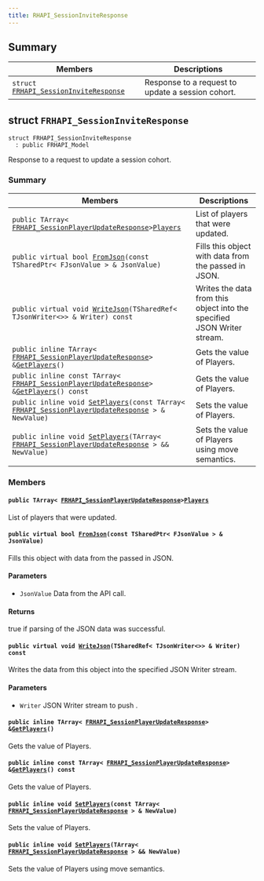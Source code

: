 ```yaml
---
title: RHAPI_SessionInviteResponse
---
```


## Summary

 Members                        | Descriptions                                
--------------------------------|---------------------------------------------
`struct `[`FRHAPI_SessionInviteResponse`](#structFRHAPI__SessionInviteResponse) | Response to a request to update a session cohort.

## struct `FRHAPI_SessionInviteResponse` <a id="structFRHAPI__SessionInviteResponse"></a>

```
struct FRHAPI_SessionInviteResponse
  : public FRHAPI_Model
```

Response to a request to update a session cohort.

### Summary

 Members                        | Descriptions                                
--------------------------------|---------------------------------------------
`public TArray< `[`FRHAPI_SessionPlayerUpdateResponse`](RHAPI_SessionPlayerUpdateResponse.md#structFRHAPI__SessionPlayerUpdateResponse)` > `[`Players`](#structFRHAPI__SessionInviteResponse_1a54175b9a9824d8ad9049525d36f6d928) | List of players that were updated.
`public virtual bool `[`FromJson`](#structFRHAPI__SessionInviteResponse_1ada00a7b57a6e5f50351ce4b9b88ef697)`(const TSharedPtr< FJsonValue > & JsonValue)` | Fills this object with data from the passed in JSON.
`public virtual void `[`WriteJson`](#structFRHAPI__SessionInviteResponse_1ab4b49a8a2e715a0705699c760be8b80f)`(TSharedRef< TJsonWriter<>> & Writer) const` | Writes the data from this object into the specified JSON Writer stream.
`public inline TArray< `[`FRHAPI_SessionPlayerUpdateResponse`](RHAPI_SessionPlayerUpdateResponse.md#structFRHAPI__SessionPlayerUpdateResponse)` > & `[`GetPlayers`](#structFRHAPI__SessionInviteResponse_1a532edad73af915371846c13fe829b3bf)`()` | Gets the value of Players.
`public inline const TArray< `[`FRHAPI_SessionPlayerUpdateResponse`](RHAPI_SessionPlayerUpdateResponse.md#structFRHAPI__SessionPlayerUpdateResponse)` > & `[`GetPlayers`](#structFRHAPI__SessionInviteResponse_1a28a656155eda1c1cb8ce3f5d43ed8907)`() const` | Gets the value of Players.
`public inline void `[`SetPlayers`](#structFRHAPI__SessionInviteResponse_1a3782ffb56de3077103b48c53df3c6200)`(const TArray< `[`FRHAPI_SessionPlayerUpdateResponse`](RHAPI_SessionPlayerUpdateResponse.md#structFRHAPI__SessionPlayerUpdateResponse)` > & NewValue)` | Sets the value of Players.
`public inline void `[`SetPlayers`](#structFRHAPI__SessionInviteResponse_1aef1838cdd0275dd80670886a4688780b)`(TArray< `[`FRHAPI_SessionPlayerUpdateResponse`](RHAPI_SessionPlayerUpdateResponse.md#structFRHAPI__SessionPlayerUpdateResponse)` > && NewValue)` | Sets the value of Players using move semantics.

### Members

#### `public TArray< `[`FRHAPI_SessionPlayerUpdateResponse`](RHAPI_SessionPlayerUpdateResponse.md#structFRHAPI__SessionPlayerUpdateResponse)` > `[`Players`](#structFRHAPI__SessionInviteResponse_1a54175b9a9824d8ad9049525d36f6d928) <a id="structFRHAPI__SessionInviteResponse_1a54175b9a9824d8ad9049525d36f6d928"></a>

List of players that were updated.

#### `public virtual bool `[`FromJson`](#structFRHAPI__SessionInviteResponse_1ada00a7b57a6e5f50351ce4b9b88ef697)`(const TSharedPtr< FJsonValue > & JsonValue)` <a id="structFRHAPI__SessionInviteResponse_1ada00a7b57a6e5f50351ce4b9b88ef697"></a>

Fills this object with data from the passed in JSON.

#### Parameters
* `JsonValue` Data from the API call.

#### Returns
true if parsing of the JSON data was successful.

#### `public virtual void `[`WriteJson`](#structFRHAPI__SessionInviteResponse_1ab4b49a8a2e715a0705699c760be8b80f)`(TSharedRef< TJsonWriter<>> & Writer) const` <a id="structFRHAPI__SessionInviteResponse_1ab4b49a8a2e715a0705699c760be8b80f"></a>

Writes the data from this object into the specified JSON Writer stream.

#### Parameters
* `Writer` JSON Writer stream to push .

#### `public inline TArray< `[`FRHAPI_SessionPlayerUpdateResponse`](RHAPI_SessionPlayerUpdateResponse.md#structFRHAPI__SessionPlayerUpdateResponse)` > & `[`GetPlayers`](#structFRHAPI__SessionInviteResponse_1a532edad73af915371846c13fe829b3bf)`()` <a id="structFRHAPI__SessionInviteResponse_1a532edad73af915371846c13fe829b3bf"></a>

Gets the value of Players.

#### `public inline const TArray< `[`FRHAPI_SessionPlayerUpdateResponse`](RHAPI_SessionPlayerUpdateResponse.md#structFRHAPI__SessionPlayerUpdateResponse)` > & `[`GetPlayers`](#structFRHAPI__SessionInviteResponse_1a28a656155eda1c1cb8ce3f5d43ed8907)`() const` <a id="structFRHAPI__SessionInviteResponse_1a28a656155eda1c1cb8ce3f5d43ed8907"></a>

Gets the value of Players.

#### `public inline void `[`SetPlayers`](#structFRHAPI__SessionInviteResponse_1a3782ffb56de3077103b48c53df3c6200)`(const TArray< `[`FRHAPI_SessionPlayerUpdateResponse`](RHAPI_SessionPlayerUpdateResponse.md#structFRHAPI__SessionPlayerUpdateResponse)` > & NewValue)` <a id="structFRHAPI__SessionInviteResponse_1a3782ffb56de3077103b48c53df3c6200"></a>

Sets the value of Players.

#### `public inline void `[`SetPlayers`](#structFRHAPI__SessionInviteResponse_1aef1838cdd0275dd80670886a4688780b)`(TArray< `[`FRHAPI_SessionPlayerUpdateResponse`](RHAPI_SessionPlayerUpdateResponse.md#structFRHAPI__SessionPlayerUpdateResponse)` > && NewValue)` <a id="structFRHAPI__SessionInviteResponse_1aef1838cdd0275dd80670886a4688780b"></a>

Sets the value of Players using move semantics.


